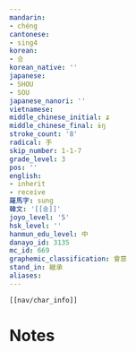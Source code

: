 ```yaml
---
mandarin:
- chéng
cantonese:
- sing4
korean:
- 승
korean_native: ''
japanese:
- SHOU
- SOU
japanese_nanori: ''
vietnamese:
middle_chinese_initial: ʑ
middle_chinese_final: ɨŋ
stroke_count: '8'
radical: 手
skip_number: 1-1-7
grade_level: 3
pos: ''
english:
- inherit
- receive
羅馬字: sung
韓文: '[[숭]]'
joyo_level: '5'
hsk_level: ''
hanmun_edu_level: 中
danayo_id: 3135
mc_id: 669
graphemic_classification: 會意
stand_in: 継承
aliases:
---
```

```meta-bind-embed
[[nav/char_info]]
```

# Notes
